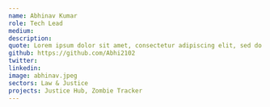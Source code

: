 ```yaml
---
name: Abhinav Kumar
role: Tech Lead
medium:
description:
quote: Lorem ipsum dolor sit amet, consectetur adipiscing elit, sed do eiusmod tempor incididunt ut labore et dolore magna aliqua.
github: https://github.com/Abhi2102
twitter:
linkedin:
image: abhinav.jpeg
sectors: Law & Justice
projects: Justice Hub, Zombie Tracker
---
```

